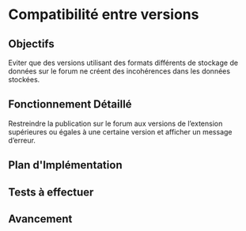 # Compatibilité entre versions

## Objectifs
Eviter que des versions utilisant des formats différents de stockage de données sur le forum ne créent des incohérences dans les données stockées.

## Fonctionnement Détaillé
Restreindre la publication sur le forum aux versions de l’extension supérieures ou égales à une certaine version et afficher un message d’erreur.

## Plan d'Implémentation

## Tests à effectuer

## Avancement